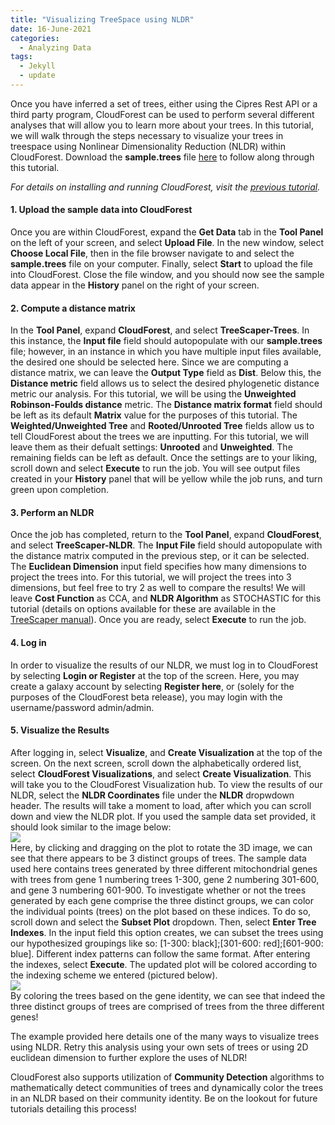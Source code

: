```yaml
---
title: "Visualizing TreeSpace using NLDR"
date: 16-June-2021
categories:
  - Analyzing Data
tags:
  - Jekyll
  - update
---
```


Once you have inferred a set of trees, either using the Cipres Rest API or a third party program, CloudForest can be used to perform several different analyses that will allow you to learn more about your trees. In this tutorial, we will walk through the steps necessary to visualize your trees in treespace using Nonlinear Dimensionality Reduction (NLDR) within CloudForest. Download the **sample.trees** file [here](https://github.com/TreeScaper/TreeScaper.github.io/tree/master/sample_data) to follow along through this tutorial.  
  
*For details on installing and running CloudForest, visit the [previous tutorial](https://treescaper.github.io/getting%20started/CRA-tutorial/).*
  
#### 1. Upload the sample data into CloudForest  
Once you are within CloudForest, expand the **Get Data** tab in the **Tool Panel** on the left of your screen, and select **Upload File**. In the new window, select **Choose Local File**, then in the file browser navigate to and select the **sample.trees** file on your computer. Finally, select **Start** to upload the file into CloudForest. Close the file window, and you should now see the sample data appear in the **History** panel on the right of your screen.  
#### 2. Compute a distance matrix  
In the **Tool Panel**, expand **CloudForest**, and select **TreeScaper-Trees**. In this instance, the **Input file** field should autopopulate with our **sample.trees** file; however, in an instance in which you have multiple input files available, the desired one should be selected here. Since we are computing a distance matrix, we can leave the **Output Type** field as **Dist**. Below this, the **Distance metric** field allows us to select the desired phylogenetic distance metric our analysis. For this tutorial, we will be using the **Unweighted Robinson-Foulds distance** metric. The **Distance matrix format** field should be left as its default **Matrix** value for the purposes of this tutorial. The **Weighted/Unweighted Tree** and **Rooted/Unrooted Tree** fields allow us to tell CloudForest about the trees we are inputting. For this tutorial, we will leave them as their defualt settings: **Unrooted** and **Unweighted**. The remaining fields can be left as default. Once the settings are to your liking, scroll down and select **Execute** to run the job. You will see output files created in your **History** panel that will be yellow while the job runs, and turn green upon completion.  
#### 3. Perform an NLDR  
Once the job has completed, return to the **Tool Panel**, expand **CloudForest**, and select **TreeScaper-NLDR**. The **Input File** field should autopopulate with the distance matrix computed in the previous step, or it can be selected. The **Euclidean Dimension** input field specifies how many dimensions to project the trees into. For this tutorial, we will project the trees into 3 dimensions, but feel free to try 2 as well to compare the results! We will leave **Cost Function** as CCA, and **NLDR Algorithm** as STOCHASTIC for this tutorial (details on options available for these are available in the [TreeScaper manual](https://www.researchgate.net/publication/329304992_TreeScaper_Manual)). Once you are ready, select **Execute** to run the job.   
#### 4. Log in  
In order to visualize the results of our NLDR, we must log in to CloudForest by selecting **Login or Register** at the top of the screen. Here, you may create a galaxy account by selecting **Register here**, or (solely for the purposes of the CloudForest beta release), you may login with the username/password admin/admin.  
#### 5. Visualize the Results  
After logging in, select **Visualize**, and **Create Visualization** at the top of the screen. On the next screen, scroll down the alphabetically ordered list, select **CloudForest Visualizations**, and select **Create Visualization**. This will take you to the CloudForest Visualization hub. To view the results of our NLDR, select the **NLDR Coordinates** file under the **NLDR** dropwdown header. The results will take a moment to load, after which you can scroll down and view the NLDR plot. If you used the sample data set provided, it should look similar to the image below:  
    <img src="https://i.imgur.com/vQtme6f.png"/>  
Here, by clicking and dragging on the plot to rotate the 3D image, we can see that there appears to be 3 distinct groups of trees. The sample data used here contains trees generated by three different mitochondrial genes with trees from gene 1 numbering trees 1-300, gene 2 numbering 301-600, and gene 3 numbering 601-900. To investigate whether or not the trees generated by each gene comprise the three distinct groups, we can color the individual points (trees) on the plot based on these indices. To do so, scroll down and select the **Subset Plot** dropdown. Then, select **Enter Tree Indexes**. In the input field this option creates, we can subset the trees using our hypothesized groupings like so: [1-300: black];[301-600: red];[601-900: blue]. Different index patterns can follow the same format. After entering the indexes, select **Execute**. The updated plot will be colored according to the indexing scheme we entered (pictured below).  
    <img src="https://i.imgur.com/6EMuU07.png"/>  
By coloring the trees based on the gene identity, we can see that indeed the three distinct groups of trees are comprised of trees from the three different genes!  
  
The example provided here details one of the many ways to visualize trees using NLDR. Retry this analysis using your own sets of trees or using 2D euclidean dimension to further explore the uses of NLDR!  
  
CloudForest also supports utilization of **Community Detection** algorithms to mathematically detect communities of trees and dynamically color the trees in an NLDR based on their community identity. Be on the lookout for future tutorials detailing this process!

